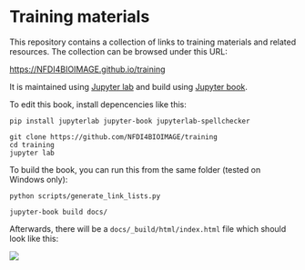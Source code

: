 # Training materials

This repository contains a collection of links to training materials and related resources. The collection can be browsed under this URL:

https://NFDI4BIOIMAGE.github.io/training

It is maintained using [Jupyter lab](https://jupyterlab.readthedocs.io/en/stable/) and build using [Jupyter book](https://jupyterbook.org/intro.html).

To edit this book, install depencencies like this:

```
pip install jupyterlab jupyter-book jupyterlab-spellchecker

git clone https://github.com/NFDI4BIOIMAGE/training
cd training
jupyter lab
```

To build the book, you can run this from the same folder (tested on Windows only):
```
python scripts/generate_link_lists.py
```

```
jupyter-book build docs/
```

Afterwards, there will be a `docs/_build/html/index.html` file which should look like this:

![](docs/how_to_use.png)

 
